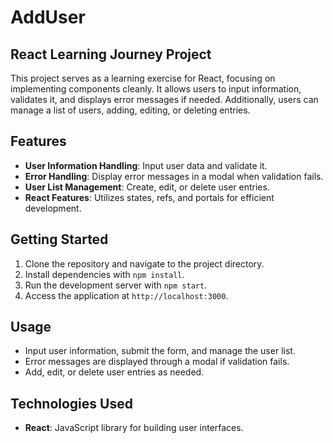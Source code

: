 # AddUser
## React Learning Journey Project

This project serves as a learning exercise for React, focusing on implementing components cleanly. It allows users to input information, validates it, and displays error messages if needed. Additionally, users can manage a list of users, adding, editing, or deleting entries.

## Features

- **User Information Handling**: Input user data and validate it.
- **Error Handling**: Display error messages in a modal when validation fails.
- **User List Management**: Create, edit, or delete user entries.
- **React Features**: Utilizes states, refs, and portals for efficient development.

## Getting Started

1. Clone the repository and navigate to the project directory.
2. Install dependencies with `npm install`.
3. Run the development server with `npm start`.
4. Access the application at `http://localhost:3000`.

## Usage

- Input user information, submit the form, and manage the user list.
- Error messages are displayed through a modal if validation fails.
- Add, edit, or delete user entries as needed.

## Technologies Used

- **React**: JavaScript library for building user interfaces.

